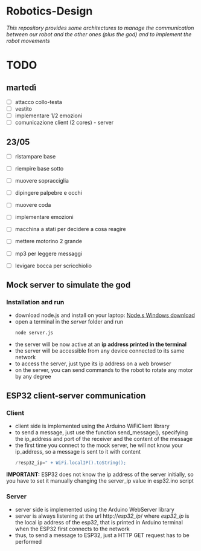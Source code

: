 # Robotics-Design
*This repository provides some architectures to manage the communication between our robot and the other ones (plus the god) and to implement the robot movements*

# TODO

## martedì
- [ ] attacco collo-testa
- [ ] vestito
- [ ] implementare 1/2 emozioni
- [ ] comunicazione client (2 cores) - server

## 23/05
- [ ] ristampare base
- [ ] riempire base sotto
- [ ] muovere sopracciglia
- [ ] dipingere palpebre e occhi
- [ ] muovere coda
- [ ] implementare emozioni
- [ ] macchina a stati per decidere a cosa reagire
- [ ] mettere motorino 2 grande
- [ ] mp3 per leggere messaggi
- [ ] levigare bocca per scricchiolio


## Mock server to simulate the god
### Installation and run
 - download node.js and install on your laptop: [Node.s Windows download](https://nodejs.org/en/download)
 - open a terminal in the *server* folder and run 
   ``` bash
   node server.js 
   ```
 - the server will be now active at an **ip address printed in the terminal**
 - the server will be accessible from any device connected to its same network
 - to access the server, just type its ip address on a web browser
 - on the server, you can send commands to the robot to rotate any motor by any degree
 
 ## ESP32 client-server communication
 ### Client
  - client side is implemented using the Arduino WiFiClient library
  - to send a message, just use the function send_message(), specifying the ip_address and port of the receiver and the content of the message
  - the first time you connect to the mock server, he will not know your ip_address, so a message is sent to it with content
    ``` c++
    /?esp32_ip=" + WiFi.localIP().toString();
    ```
  **IMPORTANT:** ESP32 does not know the ip address of the server initially, so you have to set it manually changing the server_ip value in esp32.ino script
  
  ### Server
   - server side is implemented using the Arduino WebServer library
   - server is always listening at the url http://*esp32_ip*/ where *esp32_ip* is the local ip address of the esp32, that is printed in Arduino terminal when the ESP32 first connects to the network
   - thus, to send a message to ESP32, just a HTTP GET request has to be performed
  
